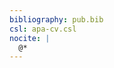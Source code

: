 ```yaml
---
bibliography: pub.bib
csl: apa-cv.csl
nocite: |
  @*
---
```



<style>
    div.csl-bib-body { }
    div.csl-entry {
      /* font-family:  'Source Sans Pro', sans-serif; */
      clear: both;
      margin-bottom: .5em;
    }
    .hanging-indent div.csl-entry {
      margin-left:2em;
      text-indent:-2em;
    }
    div.csl-left-margin {
      min-width:2em;
      float:left;
    }
    div.csl-right-inline {
      margin-left:2em;
      padding-left:1em;
    }
    div.csl-indent {
      margin-left: 2em;
    } 
    div.csl-entry > em {
      font-weight: 500;
    }
</style>
